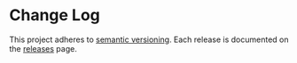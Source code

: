# Change Log

This project adheres to [semantic versioning](http://semver.org/). Each release is documented on the [releases](https://github.com/ericgio/r-d3/releases) page.
